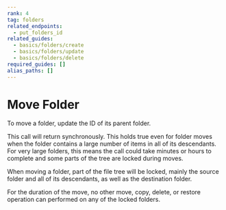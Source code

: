 ```yaml
---
rank: 4
tag: folders
related_endpoints:
  - put_folders_id
related_guides:
  - basics/folders/create
  - basics/folders/update
  - basics/folders/delete
required_guides: []
alias_paths: []
---
```


# Move Folder

To move a folder, update the ID of its parent folder.

<Samples id='put_folders_id' variant='move' />

<Message warning>
  This call will return synchronously. This holds true even for folder moves when
  the folder contains a large number of items in all of its descendants. For very
  large folders, this means the call could take minutes or hours to complete and
  some parts of the tree are locked during moves.

  When moving a folder, part of the file tree will be locked, mainly
  the source folder and all of its descendants, as well as the destination
  folder.

  For the duration of the move, no other move, copy, delete, or restore
  operation can performed on any of the locked folders.
</Message>
